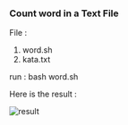 ### Count word in a Text File



File : 

1. word.sh
4. kata.txt

run : bash word.sh

Here is the result :

![result](https://github.com/dionmadyasta/DGIT-test/blob/master/result.png)
